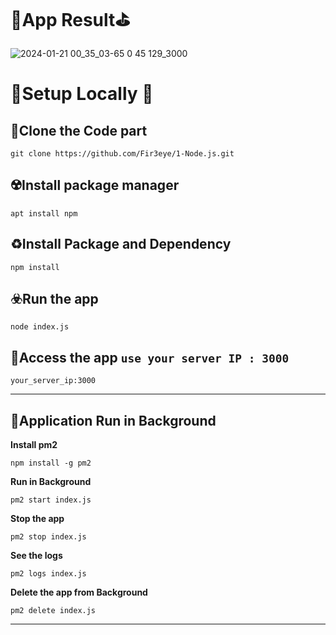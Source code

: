 # 📒App Result⛳
![2024-01-21 00_35_03-65 0 45 129_3000](https://github.com/Fir3eye/1-Node.js/assets/93431222/efd3ef0f-1c8f-409e-a48e-f1dd7eaa1658)
# 🎡Setup Locally 🎯
## 🥏Clone the Code part
```
git clone https://github.com/Fir3eye/1-Node.js.git
```

## ☢️Install package manager
```
apt install npm 
```
## ♻️Install Package and Dependency 
```
npm install
```
## ☣️Run the app
```
node index.js
```
## 🎢Access the app  `use your server IP : 3000`
```
your_server_ip:3000
```
---
## 🚀Application Run in Background 
**Install pm2**
```
npm install -g pm2
```
**Run in Background**
```
pm2 start index.js
```
**Stop the app**
```
pm2 stop index.js
```
**See the logs**
```
pm2 logs index.js
```
**Delete the app from Background**
```
pm2 delete index.js
```
---

